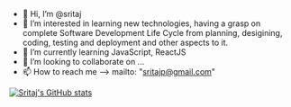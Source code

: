 - 👋 Hi, I’m @sritaj
- 👀 I’m interested in learning new technologies, having a grasp on complete Software Development Life Cycle from planning, desigining, coding, testing and deployment and other aspects to it.
- 🌱 I’m currently learning JavaScript, ReactJS
- 💞️ I’m looking to collaborate on ...
- 📫 How to reach me --> mailto: "sritajp@gmail.com"

[![Sritaj's GitHub stats](https://github-readme-stats.vercel.app/api?username=sritaj)](https://github.com/sritaj/github-readme-stats)
<!---
sritaj/sritaj is a ✨ special ✨ repository because its `README.md` (this file) appears on your GitHub profile.
You can click the Preview link to take a look at your changes.
--->
